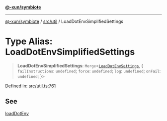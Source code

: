 [**@-xun/symbiote**](../../../README.md)

***

[@-xun/symbiote](../../../README.md) / [src/util](../README.md) / LoadDotEnvSimplifiedSettings

# Type Alias: LoadDotEnvSimplifiedSettings

> **LoadDotEnvSimplifiedSettings**: `Merge`\<[`LoadDotEnvSettings`](LoadDotEnvSettings.md), \{ `failInstructions`: `undefined`; `force`: `undefined`; `log`: `undefined`; `onFail`: `undefined`; \}\>

Defined in: [src/util.ts:761](https://github.com/Xunnamius/symbiote/blob/fcdd2ab0b85b01d184680d7337de52754feba693/src/util.ts#L761)

## See

[loadDotEnv](../functions/loadDotEnv.md)
